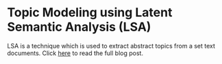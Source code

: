 # Topic Modeling using Latent Semantic Analysis (LSA)

LSA is a technique which is used to extract abstract topics from a set text documents. Click [here](https://www.analyticsvidhya.com/blog/2018/10/stepwise-guide-topic-modeling-latent-semantic-analysis/) to read the full blog post.
